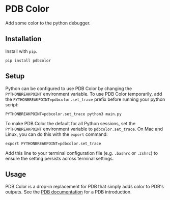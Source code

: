 # PDB Color

Add some color to the python debugger.

## Installation

Install with `pip`.

```shell
pip install pdbcolor
```

## Setup

Python can be configured to use PDB Color by changing the `PYTHONBREAKPOINT`
environment variable. To use PDB Color temporarily, add the 
`PYTHONBREAKPOINT=pdbcolor.set_trace` prefix before running your python script:

```shell
PYTHONBREAKPOINT=pdbcolor.set_trace python3 main.py
```

To make PDB Color the default for all Python sessions, set the
`PYTHONBREAKPOINT` environment variable to `pdbcolor.set_trace`. On Mac and
Linux, you can do this with the `export` command:

```shell
export PYTHONBREAKPOINT=pdbcolor.set_trace
```

Add this line to your terminal configuration file (e.g. `.bashrc` or `.zshrc`)
to ensure the setting persists across terminal settings.

## Usage

PDB Color is a drop-in replacement for PDB that simply adds color to PDB's
outputs. See the [PDB documentation](https://docs.python.org/3/library/pdb.html)
for a PDB introduction.